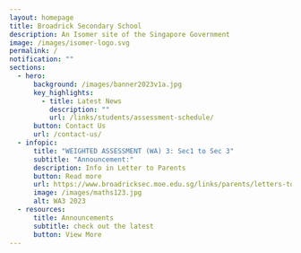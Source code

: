 ```yaml
---
layout: homepage
title: Broadrick Secondary School
description: An Isomer site of the Singapore Government
image: /images/isomer-logo.svg
permalink: /
notification: ""
sections:
  - hero:
      background: /images/banner2023v1a.jpg
      key_highlights:
        - title: Latest News
          description: ""
          url: /links/students/assessment-schedule/
      button: Contact Us
      url: /contact-us/
  - infopic:
      title: "WEIGHTED ASSESSMENT (WA) 3: Sec1 to Sec 3"
      subtitle: "Announcement:"
      description: Info in Letter to Parents
      button: Read more
      url: https://www.broadricksec.moe.edu.sg/links/parents/letters-to-parents/
      image: /images/maths123.jpg
      alt: WA3 2023
  - resources:
      title: Announcements
      subtitle: check out the latest
      button: View More
---
```

